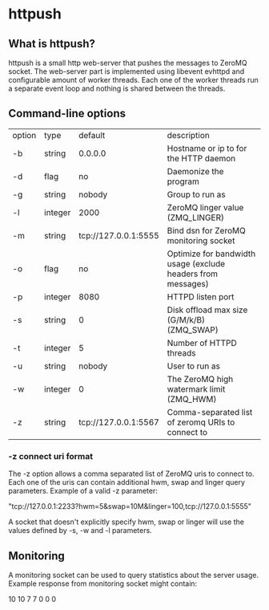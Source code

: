 httpush
=======

What is httpush?
----------------

httpush is a small http web-server that pushes the messages to ZeroMQ socket.
The web-server part is implemented using libevent evhttpd and configurable
amount of worker threads. Each one of the worker threads run a separate event
loop and nothing is shared between the threads.

Command-line options
--------------------

<table>
	<tr>
		<td> option </td><td> type </td><td> default </td><td> description </td>
	</tr>
    <tr>
		<td> -b </td><td> string </td><td> 0.0.0.0 </td><td> Hostname or ip to for the HTTP daemon </td>
	</tr>
    <tr>
		<td> -d </td><td> flag </td><td> no </td><td> Daemonize the program </td>
	</tr>    
    <tr>     
		<td> -g </td><td> string </td><td> nobody </td><td> Group to run as </td>
	</tr>
    <tr>     
		<td> -l </td><td> integer </td><td> 2000 </td><td> ZeroMQ linger value (ZMQ_LINGER) </td>
	</tr>                         
    <tr>                          
		<td> -m </td><td> string </td><td> tcp://127.0.0.1:5555 </td><td> Bind dsn for ZeroMQ monitoring socket </td>
	</tr>                         
    <tr>                          
		<td> -o </td><td> flag </td><td> no </td><td> Optimize for bandwidth usage (exclude headers from messages) </td>
	</tr>
    <tr>     
		<td> -p </td><td> integer </td><td> 8080 </td><td> HTTPD listen port </td>
	</tr>                         
    <tr>                          
		<td> -s </td><td> string </td><td> 0 </td><td> Disk offload max size (G/M/k/B) (ZMQ_SWAP) </td>
	</tr>                         
    <tr>                          
		<td> -t </td><td> integer </td><td> 5 </td><td> Number of HTTPD threads </td>
	</tr>
    <tr>     
		<td> -u </td><td> string </td><td> nobody </td><td> User to run as </td>
	</tr>                         
    <tr>                          
		<td> -w </td><td> integer </td><td> 0 </td><td> The ZeroMQ high watermark limit (ZMQ_HWM) </td>
	</tr>                         
    <tr>                          
		<td> -z </td><td> string </td><td> tcp://127.0.0.1:5567 </td><td> Comma-separated list of zeromq URIs to connect to </td>
	</tr>
</table>
			

### -z connect uri format ###

The -z option allows a comma separated list of ZeroMQ uris to connect to.
Each one of the uris can contain additional hwm, swap and linger query
parameters. Example of a valid -z parameter:

"tcp://127.0.0.1:2233?hwm=5&swap=10M&linger=100,tcp://127.0.0.1:5555"

A socket that doesn't explicitly specify hwm, swap or linger will use the 
values defined by -s, -w and -l parameters.

Monitoring
----------

A monitoring socket can be used to query statistics about the server usage.
Example response from monitoring socket might contain:

 <?xml version="1.0" encoding="UTF-8" ?>
 <httpush>
    <statistics>
      <threads>10</threads>
      <responses>10</responses>
      <requests>7</requests>
      <status code="200">7</status>
      <status code="404">0</status>
      <status code="412">0</status>
      <status code="503">0</status>
    </statistics>
 </httpush>

